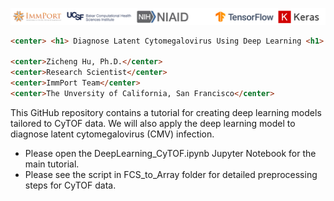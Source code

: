 ![alt text](Data/header.png)

```html
<center> <h1> Diagnose Latent Cytomegalovirus Using Deep Learning <h1> </center>

<center>Zicheng Hu, Ph.D.</center>
<center>Research Scientist</center>
<center>ImmPort Team</center>
<center>The Unversity of California, San Francisco</center>
```

This GitHub repository contains a tutorial for creating deep learning models tailored to CyTOF data. We will also apply the deep learning model to diagnose latent cytomegalovirus (CMV) infection.

* Please open the DeepLearning_CyTOF.ipynb Jupyter Notebook for the main tutorial. 
* Please see the script in FCS_to_Array folder for detailed preprocessing steps for CyTOF data. 